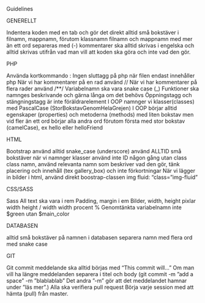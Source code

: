Guidelines 


GENERELLT 

Indentera koden med en tab och gör det direkt
alltid små bokstäver i filnamn, mappnamn, förutom klassnamn
filnamn och mappnamn med mer än ett ord separeras med (-)
kommentarer ska alltid skrivas i engelska och alltid skrivas utifrån vad man vill att koden ska göra och inte vad den gör. 
 

PHP

Använda kortkommando : <?= $item["value"]; ?>
Ingen sluttagg på php när filen endast innehåller php 
När vi har kommentarer på en rad använd //
När vi har kommentarer på flera rader använd /**/
Variabelnamn ska vara snake case (_)
Funktioner ska namnges beskrivande och gärna långa om det behövs
Öppningstagg och stängningstagg är inte föräldrarelement
I OOP namnger vi klasser(classes) med PascalCase (StorBokstavGenomHelaGrejen) 
I OOP börjar alltid egenskaper (properties) och metoderna (methods) med liten bokstav men vid fler än ett ord börjar alla andra ord förutom första med stor bokstav (camelCase), ex hello eller helloFriend


HTML 

Bootstrap
använd alltid snake_case (underscore)
använd ALLTID små bokstäver när vi namnger klasser
använd inte ID någon gång utan class
class namn, använd relevanta namn som beskriver vad den gör, tänk placering och innehåll (tex gallery_box)  och inte förkortningar
När vi lägger in bilder i html, använd direkt boostrap-classen img fluid: “class=”img-fluid”

 
CSS/SASS

Sass 
All text ska vara i rem 
Padding, margin i em 
Bilder, width, height pixlar 
width height / width width procent % 
Genomtänkta variabelnamn inte $green utan $main_color


DATABASEN 

alltid små bokstäver på namnen i databasen
separera namn med flera ord med snake case  



GIT

Git commit meddelande ska alltid börjas med “This commit will…” 
Om man vill ha längre meddelanden separera i titel och body (git commit -m ”add a space” -m ”blablablab” Det andra ”-m” gör att det meddelandet hamnar under ”läs mer”.) 
Alla ska verifiera pull request 
Börja varje session med att hämta (pull) från master.
